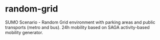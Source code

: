 # random-grid
SUMO Scenario - Random Grid environment with parking areas and public transports (metro and bus). 24h mobility based on SAGA activity-based mobility generator.
